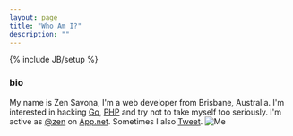 ```yaml
---
layout: page
title: "Who Am I?"
description: ""
---
```

{% include JB/setup %}

### bio

My name is Zen Savona, I'm a web developer from Brisbane, Australia. I'm interested in hacking [Go][], [PHP][] and try not to take myself too seriously. I'm active as [@zen][] on [App.net][]. Sometimes I also [Tweet][].
![Me][1]

[1]: https://en.gravatar.com/userimage/13363990/4bd44ba6339e4525ad9f839f46244100.jpg?size=300  "Me"
[Meteor]: http://meteor.com/
[PHP]: http://php.net/
[Go]: http://golang.org/
[Tweet]: https://twitter.com/zensavona
[@zen]: http://alpha.app.net/zen
[App.net]: http://join.app.net